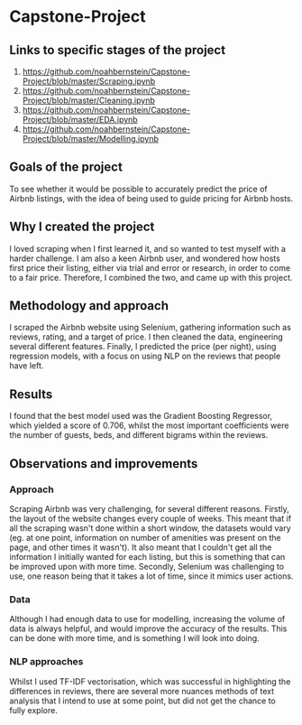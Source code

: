 # Capstone-Project

## Links to specific stages of the project
1. https://github.com/noahbernstein/Capstone-Project/blob/master/Scraping.ipynb
2. https://github.com/noahbernstein/Capstone-Project/blob/master/Cleaning.ipynb
3. https://github.com/noahbernstein/Capstone-Project/blob/master/EDA.ipynb
4. https://github.com/noahbernstein/Capstone-Project/blob/master/Modelling.ipynb

## Goals of the project
To see whether it would be possible to accurately predict the price of Airbnb listings, with the idea of being used to guide pricing for Airbnb hosts.

## Why I created the project
I loved scraping when I first learned it, and so wanted to test myself with a harder challenge. I am also a keen Airbnb user, and wondered how hosts first price their listing, either via trial and error or research, in order to come to a fair price. Therefore, I combined the two, and came up with this project.

## Methodology and approach
I scraped the Airbnb website using Selenium, gathering information such as reviews, rating, and a target of price. I then cleaned the data, engineering several different features. Finally, I predicted the price (per night), using regression models, with a focus on using NLP on the reviews that people have left.

## Results
I found that the best model used was the Gradient Boosting Regressor, which yielded a score of 0.706, whilst the most important coefficients were the number of guests, beds, and different bigrams within the reviews.

## Observations and improvements
### Approach
Scraping Airbnb was very challenging, for several different reasons. Firstly, the layout of the website changes every couple of weeks. This meant that if all the scraping wasn't done within a short window, the datasets would vary (eg. at one point, information on number of amenities was present on the page, and other times it wasn't). It also meant that I couldn't get all the information I initially wanted for each listing, but this is something that can be improved upon with more time. Secondly, Selenium was challenging to use, one reason being that it takes a lot of time, since it mimics user actions.

### Data
Although I had enough data to use for modelling, increasing the volume of data is always helpful, and would improve the accuracy of the results. This can be done with more time, and is something I will look into doing.

### NLP approaches
Whilst I used TF-IDF vectorisation, which was successful in highlighting the differences in reviews, there are several more nuances methods of text analysis that I intend to use at some point, but did not get the chance to fully explore.
